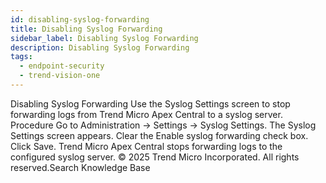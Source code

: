 ```yaml
---
id: disabling-syslog-forwarding
title: Disabling Syslog Forwarding
sidebar_label: Disabling Syslog Forwarding
description: Disabling Syslog Forwarding
tags:
  - endpoint-security
  - trend-vision-one
---
```


 Disabling Syslog Forwarding Use the Syslog Settings screen to stop forwarding logs from Trend Micro Apex Central to a syslog server. Procedure Go to Administration → Settings → Syslog Settings. The Syslog Settings screen appears. Clear the Enable syslog forwarding check box. Click Save. Trend Micro Apex Central stops forwarding logs to the configured syslog server. © 2025 Trend Micro Incorporated. All rights reserved.Search Knowledge Base